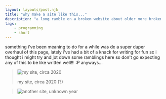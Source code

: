 ```yaml
---
layout: layouts/post.njk
title: "why make a site like this..."
description: "a long ramble on a broken website about older more broken websites, read with caution!!"
tags:
    - programming
    - short
---
```

something i've been meaning to do for a while was do a super duper overhaul of this page,
lately i've had a bit of a knack for writing for fun so i thought i might try and jot down some ramblings here
so don't go expecting any of this to be like written well!!! :P anyways...

> ![my site, circa 2020](https://garbage.int.moe/firefox_wY5zWnBy_12_27_2024.png)
>
> my site, circa 2020 (?)

> ![another site, unknown year](https://garbage.int.moe/2019site.png)
